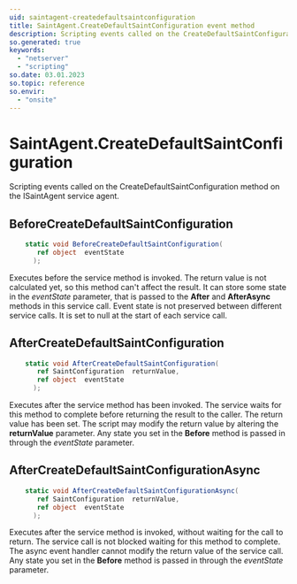 ```yaml
---
uid: saintagent-createdefaultsaintconfiguration
title: SaintAgent.CreateDefaultSaintConfiguration event method
description: Scripting events called on the CreateDefaultSaintConfiguration method on the SaintAgent service agent.
so.generated: true
keywords:
  - "netserver"
  - "scripting"
so.date: 03.01.2023
so.topic: reference
so.envir:
  - "onsite"
---
```

# SaintAgent.CreateDefaultSaintConfiguration

Scripting events called on the <see cref='M:SuperOffice.CRM.Services.ISaintAgent.CreateDefaultSaintConfiguration'>CreateDefaultSaintConfiguration</see> method on the <see cref='ISaintAgent'>ISaintAgent</see>  service agent.

## BeforeCreateDefaultSaintConfiguration
```cs
    static void BeforeCreateDefaultSaintConfiguration(
       ref object  eventState
      );
```
Executes before the service method is invoked.
The return value is not calculated yet, so this method can't affect the result.
It can store some state in the *eventState* parameter, that is passed to the **After** and **AfterAsync** methods in this service call.
Event state is not preserved between different service calls. It is set to null at the start of each service call.
## AfterCreateDefaultSaintConfiguration
```cs
    static void AfterCreateDefaultSaintConfiguration(
       ref SaintConfiguration  returnValue,
       ref object  eventState
      );
```
Executes after the service method has been invoked. The service waits for this method to complete before returning the result to the caller.
The return value has been set. The script may modify the return value by altering the **returnValue** parameter.
Any state you set in the **Before** method is passed in through the *eventState* parameter.
## AfterCreateDefaultSaintConfigurationAsync
```cs
    static void AfterCreateDefaultSaintConfigurationAsync(
       ref SaintConfiguration  returnValue,
       ref object  eventState
      );
```
Executes after the service method is invoked, without waiting for the call to return.
The service call is not blocked waiting for this method to complete.
The async event handler cannot modify the return value of the service call.
Any state you set in the **Before** method is passed in through the *eventState* parameter.

